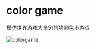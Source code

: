 # color game
 模仿世界游戏大全51的猜颜色小游戏
 
 ![colorgame](https://github.com/wangz49777/color-game/blob/master/colorgame.png)
